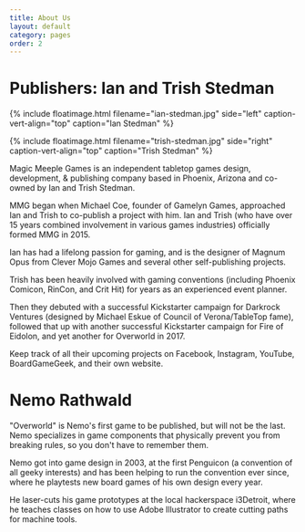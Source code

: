```yaml
---
title: About Us
layout: default
category: pages
order: 2
---
```

# Publishers: Ian and Trish Stedman

{% include floatimage.html filename="ian-stedman.jpg" side="left" caption-vert-align="top" caption="Ian Stedman" %}

{% include floatimage.html filename="trish-stedman.jpg" side="right" caption-vert-align="top" caption="Trish Stedman" %}

Magic Meeple Games is an independent tabletop games design, development, & publishing company based in Phoenix, Arizona and co-owned by Ian and Trish Stedman.

MMG began when Michael Coe, founder of Gamelyn Games, approached Ian and Trish to co-publish a project with him. Ian and Trish (who have over 15 years combined involvement in various games industries) officially formed MMG in 2015.

Ian has had a lifelong passion for gaming, and is the designer of Magnum Opus from Clever Mojo Games and several other self-publishing projects.

Trish has been heavily involved with gaming conventions (including Phoenix Comicon, RinCon, and Crit Hit) for years as an experienced event planner.

Then they debuted with a successful Kickstarter campaign for Darkrock Ventures (designed by Michael Eskue of Council of Verona/TableTop fame), followed that up with another successful Kickstarter campaign for Fire of Eidolon, and yet another for Overworld in 2017.

Keep track of all their upcoming projects on Facebook, Instagram, YouTube, BoardGameGeek, and their own website.

# Nemo Rathwald

"Overworld" is Nemo's first game to be published, but will not be the last. Nemo specializes in game components that physically prevent you from breaking rules, so you don't have to remember them.

Nemo got into game design in 2003, at the first Penguicon (a convention of all geeky interests) and has been helping to run the convention ever since, where he playtests new board games of his own design every year.

He laser-cuts his game prototypes at the local hackerspace i3Detroit, where he teaches classes on how to use Adobe Illustrator to create cutting paths for machine tools.

